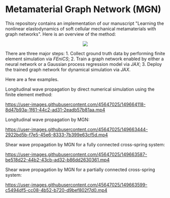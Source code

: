 # Metamaterial Graph Network (MGN)

This repository contains an implementation of our manuscript "Learning the nonlinear elastodynamics of soft cellular mechanical metamaterials with graph networks". Here is an overview of the method:

<p align="center">
  <img src="https://user-images.githubusercontent.com/45647025/153073940-d115fd3f-fa32-423f-ab91-b7994e04c8c5.png">
</p>

There are three major steps: 1. Collect ground truth data by performing finite element simulation via _FEniCS_; 2. Train a graph network enabled by either a neural network or a Gaussian process regression model via _JAX_; 3. Deploy the trained graph network for dynamical simulation via _JAX_.

Here are a few examples.

Longitudinal wave propagation by direct numerical simulation using the finite element method:

https://user-images.githubusercontent.com/45647025/149664118-8d47b93a-1f61-44c2-ad31-2eadb57b81aa.mp4

Longitudinal wave propagation by MGN:

https://user-images.githubusercontent.com/45647025/149663444-2922bd5b-f7e5-45e6-8333-7b399e63cf5d.mp4

Shear wave propagation by MGN for a fully connected cross-spring system:

https://user-images.githubusercontent.com/45647025/149663587-be518d22-44b2-43cb-ad32-b86dd2630361.mp4

Shear wave propagation by MGN for a partially connected cross-spring system:

https://user-images.githubusercontent.com/45647025/149663599-c5494df5-cc08-4b52-b720-d9bef802f7d0.mp4
